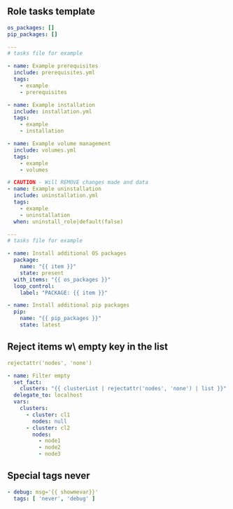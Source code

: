 ## Role tasks template

```yaml tab="defaults/main.yml"
os_packages: []
pip_packages: []
```

```yaml tab="tasks/main.yml"
---
# tasks file for example

- name: Example prerequisites
  include: prerequisites.yml
  tags:
    - example
    - prerequisites

- name: Example installation
  include: installation.yml
  tags:
    - example
    - installation

- name: Example volume management
  include: volumes.yml
  tags:
    - example
    - volumes

# CAUTION - Will REMOVE changes made and data
- name: Example uninstallation
  include: uninstallation.yml
  tags:
    - example
    - uninstallation
  when: uninstall_role|default(false)
```

```yaml tab="prerequisites.yml"
---
# tasks file for example 

- name: Install additional OS packages
  package:
    name: "{{ item }}"
    state: present
  with_items: "{{ os_packages }}"
  loop_control:
    label: "PACKAGE: {{ item }}"

- name: Install additional pip packages
  pip:
    name: "{{ pip_packages }}"
    state: latest
```

## Reject items w\ empty key in the list

```yaml tab="Snippet"
rejectattr('nodes', 'none')
```

```yaml tab="Task"
- name: Filter empty
  set_fact:
    clusters: "{{ clusterList | rejectattr('nodes', 'none') | list }}"
  delegate_to: localhost
  vars:
    clusters:
      - cluster: cl1
        nodes: null
      - cluster: cl2
        nodes:
          - node1
          - node2
          - node3
```

## Special tags never

```yaml tab="Task"
- debug: msg='{{ showmevar}}'
  tags: [ 'never', 'debug' ]
```



